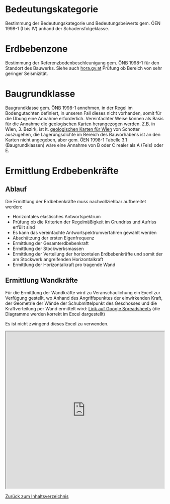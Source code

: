 # Bedeutungskategorie

Bestimmung der Bedeutungskategorie und Bedeutungsbeiwerts gem.  ÖEN 1998-1 (I bis IV) anhand der Schadensfolgeklasse.

# Erdbebenzone

Bestimmung der Referenzbodenbeschleunigung gem. ÖNB 1998-1 für den Standort des Bauwerks.
Siehe auch [hora.gv.at](https://www.hora.gv.at)
Prüfung ob Bereich von sehr geringer Seismizität.

# Baugrundklasse

Baugrundklasse gem. ÖNB 1998-1 annehmen, in der Regel im Bodengutachten definiert, in unseren Fall dieses nicht vorhanden, somit für die Übung eine Annahme erforderlich.
Vereinfachter Weise können als Basis für die Annahme die [geologischen Karten](https://www.geologie.ac.at/onlineshop/karten/geologische-karte-der-republik-oesterreich-150000) herangezogen werden. 
Z.B. in Wien, 3. Bezirk, ist lt. [geologischen Karten für Wien](https://opac.geologie.ac.at/wwwopacx/wwwopac.ashx?command=getcontent&server=images&value=GK0059_000_A.pdf) von Schotter auszugehen, die Lagerungsdichte  im Bereich des Bauvorhabens ist an den Karten nicht angegeben, aber gem. ÖEN 1998-1 Tabelle 3.1 (Baugrundklassen) wäre eine Annahme von B oder C realer als A (Fels) oder E.

# Ermittlung Erdbebenkräfte

## Ablauf

Die Ermittlung der Erdbebenkräfte muss nachvollziehbar aufbereitet werden:
- Horizontales elastisches Antwortspektrum
- Prüfung ob die Kriterien der Regelmäßigkeit im Grundriss und Aufriss erfüllt sind
- Es kann das vereinfachte Antwortspektrumverfahren gewählt werden
- Abschätzung der ersten Eigenfrequenz
- Ermittlung der Gesamterdbebenkraft
- Ermittlung der Stockwerksmassen
- Ermittlung der Verteilung der horizontalen Erdbebenkräfte und somit der am Stockwerk angreifenden Horizontalkraft
- Ermittlung der Horizontalkraft pro tragende Wand

## Ermittlung Wandkräfte

Für die Ermittlung der Wandkräfte wird zu Veranschaulichung ein Excel zur Verfügung gestellt, wo Anhand des Angriffspunktes der einwirkenden Kraft, der Geometrie der Wände der Schubmittelpunkt des Geschosses und die Kraftverteilung per Wand ermittelt wird:
[Link auf Google Spreadsheets](https://docs.google.com/spreadsheets/d/1yKMwXSg6izdeQiBoy631dM3ABdz7C30S/edit#gid=1653643462)
(die Diagramme werden korrekt im Excel dargestellt)


Es ist nicht zwingend dieses Excel zu verwenden.

<iframe src="https://docs.google.com/spreadsheets/d/e/2PACX-1vTwtSU6AEHJBOXz0Ihya1xfXPqBFULqfDs7aE34WBWhYMnWZAJEUXwQ2s0P1oQjrg/pubhtml?gid=1653643462&amp;single=true&amp;widget=true&amp;headers=false"
width=100% height=500
```></iframe>


[Zurück zum Inhaltsverzeichnis](https://aiztok.github.io/KE2/)
